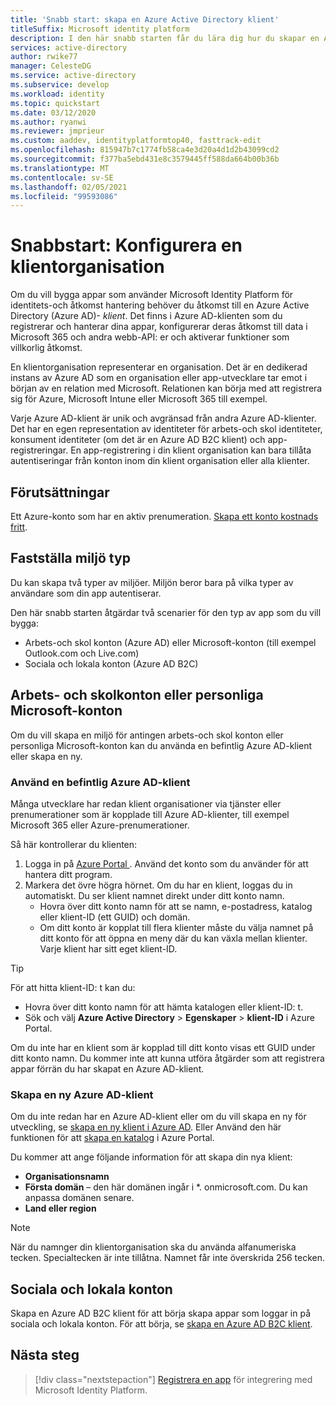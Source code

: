 ```yaml
---
title: 'Snabb start: skapa en Azure Active Directory klient'
titleSuffix: Microsoft identity platform
description: I den här snabb starten får du lära dig hur du skapar en Azure Active Directory-klient som används för att utveckla program som använder Microsoft Identity Platform för autentisering och auktorisering.
services: active-directory
author: rwike77
manager: CelesteDG
ms.service: active-directory
ms.subservice: develop
ms.workload: identity
ms.topic: quickstart
ms.date: 03/12/2020
ms.author: ryanwi
ms.reviewer: jmprieur
ms.custom: aaddev, identityplatformtop40, fasttrack-edit
ms.openlocfilehash: 815947b7c1774fb58ca4e3d20a4d1d2b43099cd2
ms.sourcegitcommit: f377ba5ebd431e8c3579445ff588da664b00b36b
ms.translationtype: MT
ms.contentlocale: sv-SE
ms.lasthandoff: 02/05/2021
ms.locfileid: "99593086"
---
```

# <a name="quickstart-set-up-a-tenant"></a>Snabbstart: Konfigurera en klientorganisation

Om du vill bygga appar som använder Microsoft Identity Platform för identitets-och åtkomst hantering behöver du åtkomst till en Azure Active Directory (Azure AD)- *klient*. Det finns i Azure AD-klienten som du registrerar och hanterar dina appar, konfigurerar deras åtkomst till data i Microsoft 365 och andra webb-API: er och aktiverar funktioner som villkorlig åtkomst.

En klientorganisation representerar en organisation. Det är en dedikerad instans av Azure AD som en organisation eller app-utvecklare tar emot i början av en relation med Microsoft. Relationen kan börja med att registrera sig för Azure, Microsoft Intune eller Microsoft 365 till exempel.

Varje Azure AD-klient är unik och avgränsad från andra Azure AD-klienter. Det har en egen representation av identiteter för arbets-och skol identiteter, konsument identiteter (om det är en Azure AD B2C klient) och app-registreringar. En app-registrering i din klient organisation kan bara tillåta autentiseringar från konton inom din klient organisation eller alla klienter.

## <a name="prerequisites"></a>Förutsättningar

Ett Azure-konto som har en aktiv prenumeration. [Skapa ett konto kostnads fritt](https://azure.microsoft.com/free/?WT.mc_id=A261C142F).

## <a name="determining-the-environment-type"></a>Fastställa miljö typ

Du kan skapa två typer av miljöer. Miljön beror bara på vilka typer av användare som din app autentiserar. 

Den här snabb starten åtgärdar två scenarier för den typ av app som du vill bygga:

* Arbets-och skol konton (Azure AD) eller Microsoft-konton (till exempel Outlook.com och Live.com)
* Sociala och lokala konton (Azure AD B2C)

## <a name="work-and-school-accounts-or-personal-microsoft-accounts"></a>Arbets- och skolkonton eller personliga Microsoft-konton

Om du vill skapa en miljö för antingen arbets-och skol konton eller personliga Microsoft-konton kan du använda en befintlig Azure AD-klient eller skapa en ny.
### <a name="use-an-existing-azure-ad-tenant"></a>Använd en befintlig Azure AD-klient

Många utvecklare har redan klient organisationer via tjänster eller prenumerationer som är kopplade till Azure AD-klienter, till exempel Microsoft 365 eller Azure-prenumerationer.

Så här kontrollerar du klienten:

1. Logga in på <a href="https://portal.azure.com/" target="_blank">Azure Portal <span class="docon docon-navigate-external x-hidden-focus"></span> </a>. Använd det konto som du använder för att hantera ditt program.
1. Markera det övre högra hörnet. Om du har en klient, loggas du in automatiskt. Du ser klient namnet direkt under ditt konto namn.
   * Hovra över ditt konto namn för att se namn, e-postadress, katalog eller klient-ID (ett GUID) och domän.
   * Om ditt konto är kopplat till flera klienter måste du välja namnet på ditt konto för att öppna en meny där du kan växla mellan klienter. Varje klient har sitt eget klient-ID.

> [!TIP]
> För att hitta klient-ID: t kan du:
> * Hovra över ditt konto namn för att hämta katalogen eller klient-ID: t.
> * Sök och välj **Azure Active Directory**  >  **Egenskaper**  >  **klient-ID** i Azure Portal.

Om du inte har en klient som är kopplad till ditt konto visas ett GUID under ditt konto namn. Du kommer inte att kunna utföra åtgärder som att registrera appar förrän du har skapat en Azure AD-klient.

### <a name="create-a-new-azure-ad-tenant"></a>Skapa en ny Azure AD-klient

Om du inte redan har en Azure AD-klient eller om du vill skapa en ny för utveckling, se [skapa en ny klient i Azure AD](../fundamentals/active-directory-access-create-new-tenant.md). Eller Använd den här funktionen för att [skapa en katalog](https://portal.azure.com/#create/Microsoft.AzureActiveDirectory) i Azure Portal. 

Du kommer att ange följande information för att skapa din nya klient:

- **Organisationsnamn**
- **Första domän** – den här domänen ingår i *. onmicrosoft.com. Du kan anpassa domänen senare.
- **Land eller region**

> [!NOTE]
> När du namnger din klientorganisation ska du använda alfanumeriska tecken. Specialtecken är inte tillåtna. Namnet får inte överskrida 256 tecken.

## <a name="social-and-local-accounts"></a>Sociala och lokala konton

Skapa en Azure AD B2C klient för att börja skapa appar som loggar in på sociala och lokala konton. För att börja, se [skapa en Azure AD B2C klient](../../active-directory-b2c/tutorial-create-tenant.md).

## <a name="next-steps"></a>Nästa steg

> [!div class="nextstepaction"]
> [Registrera en app](quickstart-register-app.md) för integrering med Microsoft Identity Platform.
